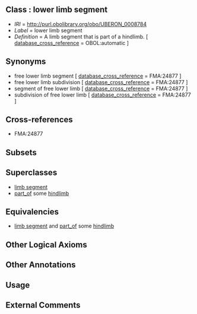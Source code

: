 
## Class : lower limb segment

 * *IRI* = http://purl.obolibrary.org/obo/UBERON_0008784
 * *Label* = lower limb segment
 * *Definition* = A limb segment that is part of a hindlimb. [ [database_cross_reference](../../ef/oboInOwl#hasDbXref.md) = OBOL:automatic ]

## Synonyms

 * free lower limb segment [ [database_cross_reference](../../ef/oboInOwl#hasDbXref.md) = FMA:24877 ]
 * free lower limb subdivision [ [database_cross_reference](../../ef/oboInOwl#hasDbXref.md) = FMA:24877 ]
 * segment of free lower limb [ [database_cross_reference](../../ef/oboInOwl#hasDbXref.md) = FMA:24877 ]
 * subdivision of free lower limb [ [database_cross_reference](../../ef/oboInOwl#hasDbXref.md) = FMA:24877 ]

## Cross-references

 * FMA:24877

## Subsets


## Superclasses

 * [limb segment](../../UBERON/29/UBERON_0002529.md)
 * [part_of](../../BFO/50/BFO_0000050.md) some [hindlimb](../../UBERON/03/UBERON_0002103.md)

## Equivalencies

 * [limb segment](../../UBERON/29/UBERON_0002529.md) and [part_of](../../BFO/50/BFO_0000050.md) some [hindlimb](../../UBERON/03/UBERON_0002103.md)

## Other Logical Axioms


## Other Annotations


## Usage


## External Comments

